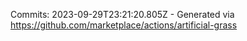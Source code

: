 Commits: 2023-09-29T23:21:20.805Z - Generated via https://github.com/marketplace/actions/artificial-grass
<br>
